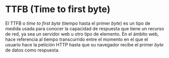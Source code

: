 # TTFB (Time to first byte)

El TTFB o _time to first byte_ (tiempo hasta el primer _byte_) es un tipo de medida usada para conocer la capacidad de respuesta que tiene un recurso de red, ya sea un servidor web u otro tipo de elemento. En el ámbito web, hace referencia al tiempo transcurrido entre el momento en el que el usuario hace la petición HTTP hasta que su navegador recibe el primer _byte_ de datos como respuesta.
